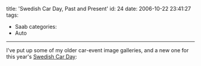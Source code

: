 title: 'Swedish Car Day, Past and Present'
id: 24
date: 2006-10-22 23:41:27
tags:
  - Saab
categories:
  - Auto
---

I've put up some of my older car-event image galleries, and a new one for this year's [Swedish Car Day](http://www.swedishcarday.com):
<p>
